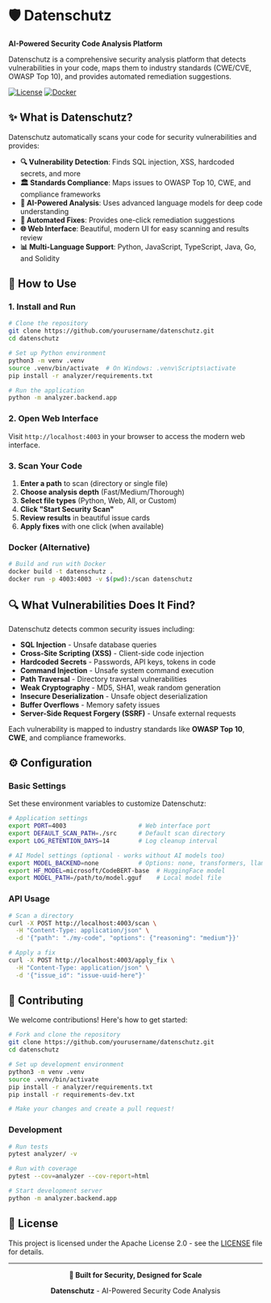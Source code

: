 # 🛡️ Datenschutz

**AI-Powered Security Code Analysis Platform**

Datenschutz is a comprehensive security analysis platform that detects vulnerabilities in your code, maps them to industry standards (CWE/CVE, OWASP Top 10), and provides automated remediation suggestions.

[![License](https://img.shields.io/badge/License-Apache%202.0-blue.svg)](LICENSE)
[![Docker](https://img.shields.io/badge/Docker-Ready-blue)](docker-compose.yml)

## ✨ What is Datenschutz?

Datenschutz automatically scans your code for security vulnerabilities and provides:

- **🔍 Vulnerability Detection**: Finds SQL injection, XSS, hardcoded secrets, and more
- **🏛️ Standards Compliance**: Maps issues to OWASP Top 10, CWE, and compliance frameworks
- **🤖 AI-Powered Analysis**: Uses advanced language models for deep code understanding
- **🔧 Automated Fixes**: Provides one-click remediation suggestions
- **🌐 Web Interface**: Beautiful, modern UI for easy scanning and results review
- **📊 Multi-Language Support**: Python, JavaScript, TypeScript, Java, Go, and Solidity

## 🚀 How to Use

### 1. Install and Run

```bash
# Clone the repository
git clone https://github.com/yourusername/datenschutz.git
cd datenschutz

# Set up Python environment
python3 -m venv .venv
source .venv/bin/activate  # On Windows: .venv\Scripts\activate
pip install -r analyzer/requirements.txt

# Run the application
python -m analyzer.backend.app
```

### 2. Open Web Interface

Visit `http://localhost:4003` in your browser to access the modern web interface.

### 3. Scan Your Code

1. **Enter a path** to scan (directory or single file)
2. **Choose analysis depth** (Fast/Medium/Thorough)
3. **Select file types** (Python, Web, All, or Custom)
4. **Click "Start Security Scan"**
5. **Review results** in beautiful issue cards
6. **Apply fixes** with one click (when available)

### Docker (Alternative)

```bash
# Build and run with Docker
docker build -t datenschutz .
docker run -p 4003:4003 -v $(pwd):/scan datenschutz
```

## 🔍 What Vulnerabilities Does It Find?

Datenschutz detects common security issues including:

- **SQL Injection** - Unsafe database queries
- **Cross-Site Scripting (XSS)** - Client-side code injection
- **Hardcoded Secrets** - Passwords, API keys, tokens in code
- **Command Injection** - Unsafe system command execution
- **Path Traversal** - Directory traversal vulnerabilities
- **Weak Cryptography** - MD5, SHA1, weak random generation
- **Insecure Deserialization** - Unsafe object deserialization
- **Buffer Overflows** - Memory safety issues
- **Server-Side Request Forgery (SSRF)** - Unsafe external requests

Each vulnerability is mapped to industry standards like **OWASP Top 10**, **CWE**, and compliance frameworks.

## ⚙️ Configuration

### Basic Settings

Set these environment variables to customize Datenschutz:

```bash
# Application settings
export PORT=4003                    # Web interface port
export DEFAULT_SCAN_PATH=./src      # Default scan directory
export LOG_RETENTION_DAYS=14        # Log cleanup interval

# AI Model settings (optional - works without AI models too)
export MODEL_BACKEND=none           # Options: none, transformers, llama_cpp
export HF_MODEL=microsoft/CodeBERT-base  # HuggingFace model
export MODEL_PATH=/path/to/model.gguf    # Local model file
```

### API Usage

```bash
# Scan a directory
curl -X POST http://localhost:4003/scan \
  -H "Content-Type: application/json" \
  -d '{"path": "./my-code", "options": {"reasoning": "medium"}}'

# Apply a fix
curl -X POST http://localhost:4003/apply_fix \
  -H "Content-Type: application/json" \
  -d '{"issue_id": "issue-uuid-here"}'
```

## 🤝 Contributing

We welcome contributions! Here's how to get started:

```bash
# Fork and clone the repository
git clone https://github.com/yourusername/datenschutz.git
cd datenschutz

# Set up development environment
python3 -m venv .venv
source .venv/bin/activate
pip install -r analyzer/requirements.txt
pip install -r requirements-dev.txt

# Make your changes and create a pull request!
```

### Development

```bash
# Run tests
pytest analyzer/ -v

# Run with coverage
pytest --cov=analyzer --cov-report=html

# Start development server
python -m analyzer.backend.app
```

## 📄 License

This project is licensed under the Apache License 2.0 - see the [LICENSE](LICENSE) file for details.

---

<div align="center">

**🔐 Built for Security, Designed for Scale**

**Datenschutz** - AI-Powered Security Code Analysis

</div>